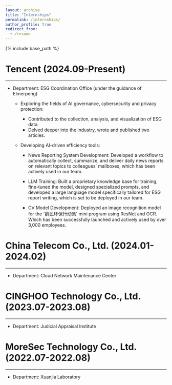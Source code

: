 ```yaml
---
layout: archive
title: "Internships"
permalink: /internships/
author_profile: true
redirect_from:
  - /resume
---
```


{% include base_path %}


Tencent (2024.09-Present)
======
---
* Department: ESG Coordination Office (under the guidance of Elmerpeng)

  * Exploring the fields of AI governance, cybersecurity and privacy protection:
    * Contributed to the collection, analysis, and visualization of ESG data.
    * Delved deeper into the industry, wrote and published two articles.

  * Developing AI-driven efficiency tools:
    * News Reporting System Development: Developed a workflow to automatically collect, summarize, and deliver daily news reports on relevant topics to colleagues' mailboxes, which has been actively used in our team.

    * LLM Training: Built a proprietary knowledge base for training, fine-tuned the model, designed specialized prompts, and developed a large language model specifically tailored for ESG report writing, which is set to be deployed in our team.
    * CV Model Development: Deployed an image recognition model for the '鹅民环保行动派' mini program using ResNet and OCR. Which has been successfully launched and actively used by over 3,000 employees.


China Telecom Co., Ltd. (2024.01-2024.02)
======
---
* Department: Cloud Network Maintenance Center


CINGHOO Technology Co., Ltd. (2023.07-2023.08)
======
---
* Department: Judicial Appraisal Institute


MoreSec Technology Co., Ltd. (2022.07-2022.08)
======
---
* Department: Xuanjia Laboratory
